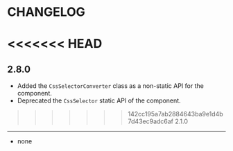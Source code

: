 CHANGELOG
=========

<<<<<<< HEAD
=======
2.8.0
-----

 * Added the `CssSelectorConverter` class as a non-static API for the component.
 * Deprecated the `CssSelector` static API of the component.

>>>>>>> 142cc195a7ab2884643ba9e1d4b7d43ec9adc6af
2.1.0
-----

 * none
